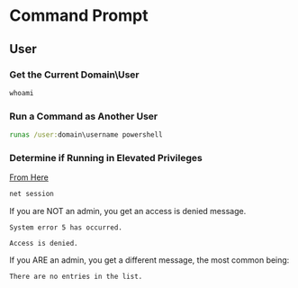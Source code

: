 # Command Prompt

## User

### Get the Current Domain\User

```bat
whoami
```

### Run a Command as Another User

```bat
runas /user:domain\username powershell
```

### Determine if Running in Elevated Privileges

[From Here](https://stackoverflow.com/questions/7985755/how-to-detect-if-cmd-is-running-as-administrator-has-elevated-privileges)

```bat
net session
```

If you are NOT an admin, you get an access is denied message.

```
System error 5 has occurred.

Access is denied.
```

If you ARE an admin, you get a different message, the most common being:

```
There are no entries in the list.
```
